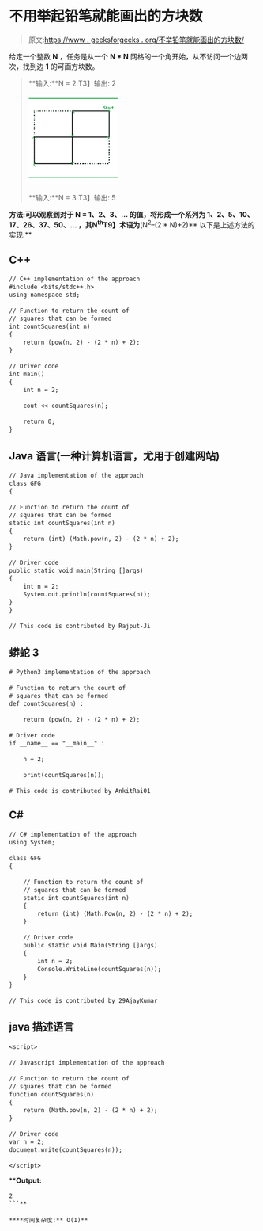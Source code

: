 # 不用举起铅笔就能画出的方块数

> 原文:[https://www . geeksforgeeks . org/不举铅笔就能画出的方块数/](https://www.geeksforgeeks.org/count-of-squares-that-can-be-drawn-without-lifting-the-pencil/)

给定一个整数 **N** ，任务是从一个 **N * N** 网格的一个角开始，从不访问一个边两次，找到边 **1** 的可画方块数。

> **输入:**N = 2
> T3】输出: 2
> 
> ![](img/be975c46d76046ea43833cceff9ef888.png)
> 
> **输入:**N = 3
> T3】输出: 5

**方法:**可以观察到对于 **N = 1、2、3、…** 的值，将形成一个系列为 **1、2、5、10、17、26、37、50、…** ，其**N<sup>th</sup>T9】术语为**(N<sup>2</sup>–(2 * N)+2)**
以下是上述方法的实现:**

## **C++**

```
// C++ implementation of the approach
#include <bits/stdc++.h>
using namespace std;

// Function to return the count of
// squares that can be formed
int countSquares(int n)
{
    return (pow(n, 2) - (2 * n) + 2);
}

// Driver code
int main()
{
    int n = 2;

    cout << countSquares(n);

    return 0;
}
```

## **Java 语言(一种计算机语言，尤用于创建网站)**

```
// Java implementation of the approach
class GFG
{

// Function to return the count of
// squares that can be formed
static int countSquares(int n)
{
    return (int) (Math.pow(n, 2) - (2 * n) + 2);
}

// Driver code
public static void main(String []args)
{
    int n = 2;
    System.out.println(countSquares(n));
}
}

// This code is contributed by Rajput-Ji
```

## **蟒蛇 3**

```
# Python3 implementation of the approach

# Function to return the count of
# squares that can be formed
def countSquares(n) :

    return (pow(n, 2) - (2 * n) + 2);

# Driver code
if __name__ == "__main__" :

    n = 2;

    print(countSquares(n));

# This code is contributed by AnkitRai01
```

## **C#**

```
// C# implementation of the approach
using System;

class GFG
{

    // Function to return the count of
    // squares that can be formed
    static int countSquares(int n)
    {
        return (int) (Math.Pow(n, 2) - (2 * n) + 2);
    }

    // Driver code
    public static void Main(String []args)
    {
        int n = 2;
        Console.WriteLine(countSquares(n));
    }
}

// This code is contributed by 29AjayKumar
```

## **java 描述语言**

```
<script>

// Javascript implementation of the approach

// Function to return the count of
// squares that can be formed
function countSquares(n)
{
    return (Math.pow(n, 2) - (2 * n) + 2);
}

// Driver code
var n = 2;
document.write(countSquares(n));

</script>
```

****Output:** 

```
2
```** 

****时间复杂度:** O(1)**